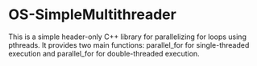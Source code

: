 # OS-SimpleMultithreader
This is a simple header-only C++ library for parallelizing for loops using pthreads. It provides two main functions: parallel_for for single-threaded execution and parallel_for for double-threaded execution.
